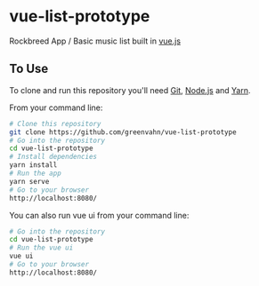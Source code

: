 # vue-list-prototype

Rockbreed App / Basic music list built in [vue.js](https://vuejs.org/)


## To Use

To clone and run this repository you'll need [Git](https://git-scm.com), [Node.js](https://nodejs.org/en/download/) and [Yarn](https://yarnpkg.com/en/docs/install#windows-stable).

From your command line:

```bash
# Clone this repository
git clone https://github.com/greenvahn/vue-list-prototype
# Go into the repository
cd vue-list-prototype
# Install dependencies
yarn install
# Run the app
yarn serve
# Go to your browser
http://localhost:8080/
```

You can also run vue ui from your command line:
```bash
# Go into the repository
cd vue-list-prototype
# Run the vue ui
vue ui
# Go to your browser
http://localhost:8080/
```

